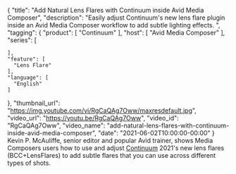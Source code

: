 {
  "title": "Add Natural Lens Flares with Continuum inside Avid Media Composer",
  "description": "Easily adjust Continuum's new lens flare plugin inside an Avid Media Composer workflow to add subtle lighting effects. ",
  "tagging": {
    "product": [
      "Continuum"
    ],
    "host": [
      "Avid Media Composer"
    ],
    "series": [

    ],
    "feature": [
      "Lens Flare"
    ],
    "language": [
      "English"
    ]
  },
  "thumbnail_url": "https://img.youtube.com/vi/RgCaQAg7Oww/maxresdefault.jpg",
  "video_url": "https://youtu.be/RgCaQAg7Oww",
  "video_id": "RgCaQAg7Oww",
  "video_name": "add-natural-lens-flares-with-continuum-inside-avid-media-composer",
  "date": "2021-06-02T10:00:00-00:00"
}
Kevin P. McAuliffe, senior editor and popular Avid trainer, shows Media Composers users how to use and adjust [Continuum](https://borisfx.com/products/continuum/?collection=continuum&product=continuum "Continuum | Boris FX") 2021's new lens flares (BCC+LensFlares) to add subtle flares that you can use across different types of shots.
